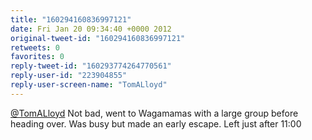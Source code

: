 ```yaml
---
title: "160294160836997121"
date: Fri Jan 20 09:34:40 +0000 2012
original-tweet-id: "160294160836997121"
retweets: 0
favorites: 0
reply-tweet-id: "160293774264770561"
reply-user-id: "223904855"
reply-user-screen-name: "TomALloyd"
---
```

<a href="https://twitter.com/TomALloyd">@TomALloyd</a> Not bad, went to Wagamamas with a large group before heading over. Was busy but made an early escape. Left just after 11:00
